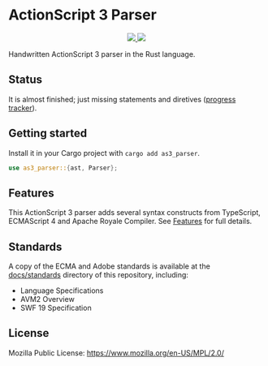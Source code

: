 # ActionScript 3 Parser

<p align="center">
  <a href="https://lib.rs/crates/as3_parser">
    <img src="https://img.shields.io/badge/lib.rs-green">
  </a>
  <a href="https://docs.rs/as3_parser/latest/as3_parser">
    <img src="https://img.shields.io/badge/Rust%20API%20Documentation-gray">
  </a>
</p>

Handwritten ActionScript 3 parser in the Rust language.

## Status

It is almost finished; just missing statements and diretives ([progress tracker](crates/as3_parser/progress.md)).

## Getting started

Install it in your Cargo project with `cargo add as3_parser`.

```rust
use as3_parser::{ast, Parser};
```

## Features

This ActionScript 3 parser adds several syntax constructs from TypeScript, ECMAScript 4 and Apache Royale Compiler. See [Features](docs/features.md) for full details.

## Standards

A copy of the ECMA and Adobe standards is available at the [docs/standards](docs/standards) directory of this repository, including:

* Language Specifications
* AVM2 Overview
* SWF 19 Specification

## License

Mozilla Public License: https://www.mozilla.org/en-US/MPL/2.0/
